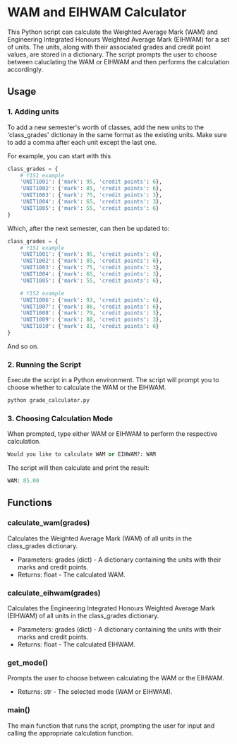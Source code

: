 # WAM and EIHWAM Calculator

This Python script can calculate the Weighted Average Mark (WAM) and Engineering Integrated Honours Weighted Average Mark (EIHWAM) for a set of units. The units, along with their associated grades and credit point values, are stored in a dictionary. The script prompts the user to choose between caluclating the WAM or EIHWAM and then performs the calculation accordingly.

## Usage

### 1. Adding units
To add a new semester's worth of classes, add the new units to the 'class_grades' dictionay in the same format as the existing units. Make sure to add a comma after each unit except the last one.

For example, you can start with this

```py
class_grades = {
    # Y1S1 example
    'UNIT1001': {'mark': 95, 'credit points': 6},
    'UNIT1002': {'mark': 85, 'credit points': 6},
    'UNIT1003': {'mark': 75, 'credit points': 3},
    'UNIT1004': {'mark': 65, 'credit points': 3},
    'UNIT1005': {'mark': 55, 'credit points': 6}
}
```

Which, after the next semester, can then be updated to:

```py
class_grades = {
    # Y1S1 example
    'UNIT1001': {'mark': 95, 'credit points': 6},
    'UNIT1002': {'mark': 85, 'credit points': 6},
    'UNIT1003': {'mark': 75, 'credit points': 3},
    'UNIT1004': {'mark': 65, 'credit points': 3},
    'UNIT1005': {'mark': 55, 'credit points': 6},

    # Y1S2 example
    'UNIT1006': {'mark': 93, 'credit points': 6},
    'UNIT1007': {'mark': 86, 'credit points': 6},
    'UNIT1008': {'mark': 79, 'credit points': 3},
    'UNIT1009': {'mark': 88, 'credit points': 3},
    'UNIT1010': {'mark': 81, 'credit points': 6}
}
```

And so on.

### 2. Running the Script

Execute the script in a Python environment. The script will prompt you to choose whether to calculate the WAM or the EIHWAM.

```py
python grade_calculator.py
```

### 3. Choosing Calculation Mode

When prompted, type either WAM or EIHWAM to perform the respective calculation.

```py
Would you like to calculate WAM or EIHWAM?: WAM
```

The script will then calculate and print the result:

```py
WAM: 85.00
```

## Functions
### calculate_wam(grades)
Calculates the Weighted Average Mark (WAM) of all units in the class_grades dictionary.
- Parameters: grades (dict) - A dictionary containing the units with their marks and credit points.
- Returns: float - The calculated WAM.

### calculate_eihwam(grades)
Calculates the Engineering Integrated Honours Weighted Average Mark (EIHWAM) of all units in the class_grades dictionary.
- Parameters: grades (dict) - A dictionary containing the units with their marks and credit points.
- Returns: float - The calculated EIHWAM.

### get_mode()
Prompts the user to choose between calculating the WAM or the EIHWAM.
- Returns: str - The selected mode (WAM or EIHWAM).

### main()
The main function that runs the script, prompting the user for input and calling the appropriate calculation function.

